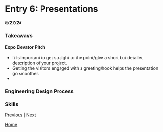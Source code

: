 # Entry 6: Presentations
##### 5/27/25

### Takeaways
#### Expo Elevator Pitch
* It is important to get straight to the point/give a short but detailed description of your project.
* Getting the visitors engaged with a greeting/hook helps the presentation go smoother.
* 

### Engineering Design Process


### Skills



[Previous](entry05.md) | [Next](entry07.md)

[Home](../README.md)
